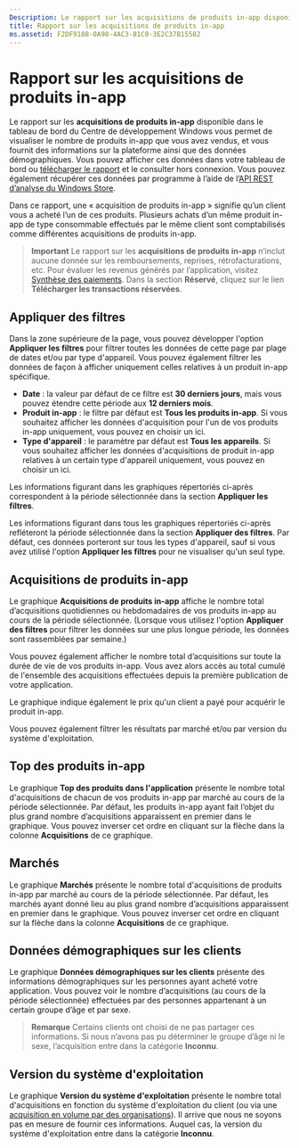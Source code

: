 ```yaml
---
Description: Le rapport sur les acquisitions de produits in-app disponible dans le tableau de bord du Centre de développement Windows vous permet de visualiser le nombre de produits in-app que vous avez vendus, et vous fournit des informations sur la plateforme ainsi que des données démographiques.
title: Rapport sur les acquisitions de produits in-app
ms.assetid: F2DF9188-0A98-4AC3-81C0-3E2C37B15582
---
```


# Rapport sur les acquisitions de produits in-app


Le rapport sur les **acquisitions de produits in-app** disponible dans le tableau de bord du Centre de développement Windows vous permet de visualiser le nombre de produits in-app que vous avez vendus, et vous fournit des informations sur la plateforme ainsi que des données démographiques. Vous pouvez afficher ces données dans votre tableau de bord ou [télécharger le rapport](download-analytic-reports.md) et le consulter hors connexion. Vous pouvez également récupérer ces données par programme à l’aide de l’[API REST d’analyse du Windows Store](../monetize/access-analytics-data-using-windows-store-services.md).

Dans ce rapport, une « acquisition de produits in-app » signifie qu’un client vous a acheté l’un de ces produits. Plusieurs achats d’un même produit in-app de type consommable effectués par le même client sont comptabilisés comme différentes acquisitions de produits in-app.

> **Important** Le rapport sur les **acquisitions de produits in-app** n’inclut aucune donnée sur les remboursements, reprises, rétrofacturations, etc. Pour évaluer les revenus générés par l’application, visitez [Synthèse des paiements](payout-summary.md). Dans la section **Réservé**, cliquez sur le lien **Télécharger les transactions réservées**.

## Appliquer des filtres


Dans la zone supérieure de la page, vous pouvez développer l'option **Appliquer les filtres** pour filtrer toutes les données de cette page par plage de dates et/ou par type d'appareil. Vous pouvez également filtrer les données de façon à afficher uniquement celles relatives à un produit in-app spécifique.

-   **Date** : la valeur par défaut de ce filtre est **30 derniers jours**, mais vous pouvez étendre cette période aux **12 derniers mois**.
-   **Produit in-app** : le filtre par défaut est **Tous les produits in-app**. Si vous souhaitez afficher les données d'acquisition pour l'un de vos produits in-app uniquement, vous pouvez en choisir un ici.
-   **Type d'appareil** : le paramètre par défaut est **Tous les appareils**. Si vous souhaitez afficher les données d'acquisitions de produit in-app relatives à un certain type d'appareil uniquement, vous pouvez en choisir un ici.

Les informations figurant dans les graphiques répertoriés ci-après correspondent à la période sélectionnée dans la section **Appliquer les filtres**.

Les informations figurant dans tous les graphiques répertoriés ci-après refléteront la période sélectionnée dans la section **Appliquer des filtres**. Par défaut, ces données porteront sur tous les types d'appareil, sauf si vous avez utilisé l'option **Appliquer les filtres** pour ne visualiser qu'un seul type.

## Acquisitions de produits in-app


Le graphique **Acquisitions de produits in-app** affiche le nombre total d’acquisitions quotidiennes ou hebdomadaires de vos produits in-app au cours de la période sélectionnée. (Lorsque vous utilisez l'option **Appliquer des filtres** pour filtrer les données sur une plus longue période, les données sont rassemblées par semaine.)

Vous pouvez également afficher le nombre total d’acquisitions sur toute la durée de vie de vos produits in-app. Vous avez alors accès au total cumulé de l'ensemble des acquisitions effectuées depuis la première publication de votre application.

Le graphique indique également le prix qu'un client a payé pour acquérir le produit in-app.

Vous pouvez également filtrer les résultats par marché et/ou par version du système d'exploitation.

## Top des produits in-app


Le graphique **Top des produits dans l'application** présente le nombre total d'acquisitions de chacun de vos produits in-app par marché au cours de la période sélectionnée. Par défaut, les produits in-app ayant fait l’objet du plus grand nombre d’acquisitions apparaissent en premier dans le graphique. Vous pouvez inverser cet ordre en cliquant sur la flèche dans la colonne **Acquisitions** de ce graphique.

## Marchés


Le graphique **Marchés** présente le nombre total d'acquisitions de produits in-app par marché au cours de la période sélectionnée. Par défaut, les marchés ayant donné lieu au plus grand nombre d’acquisitions apparaissent en premier dans le graphique. Vous pouvez inverser cet ordre en cliquant sur la flèche dans la colonne **Acquisitions** de ce graphique.

## Données démographiques sur les clients


Le graphique **Données démographiques sur les clients** présente des informations démographiques sur les personnes ayant acheté votre application. Vous pouvez voir le nombre d’acquisitions (au cours de la période sélectionnée) effectuées par des personnes appartenant à un certain groupe d’âge et par sexe.

> **Remarque** Certains clients ont choisi de ne pas partager ces informations. Si nous n’avons pas pu déterminer le groupe d’âge ni le sexe, l’acquisition entre dans la catégorie **Inconnu**.

## Version du système d'exploitation


Le graphique **Version du système d'exploitation** présente le nombre total d'acquisitions en fonction du système d'exploitation du client (ou via une [acquisition en volume par des organisations](organizational-licensing.md)). Il arrive que nous ne soyons pas en mesure de fournir ces informations. Auquel cas, la version du système d'exploitation entre dans la catégorie **Inconnu**.

 

 


<!--HONumber=Mar16_HO1-->


